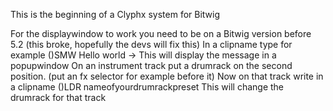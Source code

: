 This is the beginning of a Clyphx system for Bitwig

For the displaywindow to work you need to be on a Bitwig version before 5.2 (this broke, hopefully the devs will fix this)
In a clipname type for example ()SMW Hello world
-> This will display the message in a popupwindow
On an instrument track put a drumrack on the second position. (put an fx selector for example before it)
Now on that track write in a clipname ()LDR nameofyourdrumrackpreset
This will change the drumrack for that track
